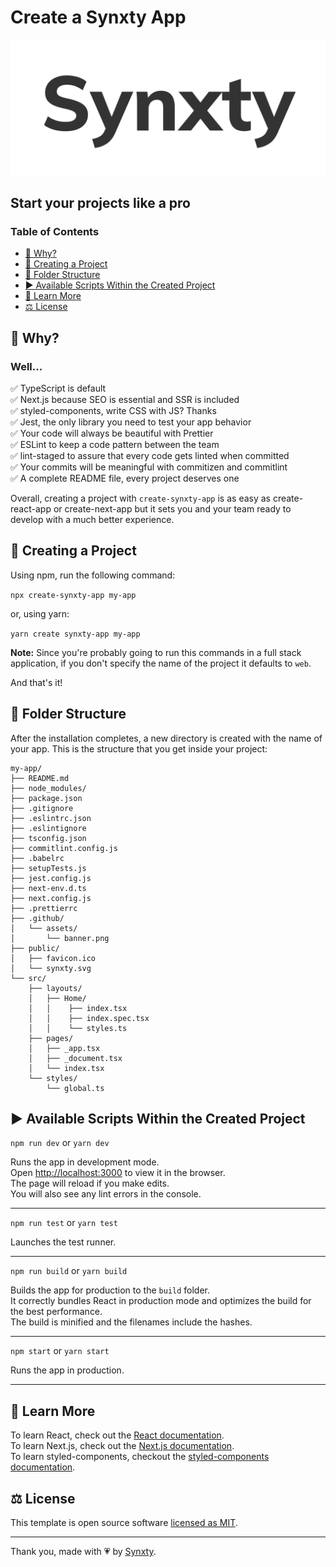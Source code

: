 <!-- omit in toc -->
# Create a Synxty App

<img src="https://raw.githubusercontent.com/synxty/cra-template-synxty/master/.github/assets/banner.png" />

<!-- omit in toc -->
## Start your projects like a pro

<!-- omit in toc -->
### Table of Contents

- [📃 Why?](#-why)
- [🎨 Creating a Project](#-creating-a-project)
- [📁 Folder Structure](#-folder-structure)
- [▶️ Available Scripts Within the Created Project](#️-available-scripts-within-the-created-project)
- [🧠 Learn More](#-learn-more)
- [⚖️ License](#️-license)

## 📃 Why?

<!-- omit in toc -->
### Well...
✅ TypeScript is default  
✅ Next.js because SEO is essential and SSR is included  
✅ styled-components, write CSS with JS? Thanks  
✅ Jest, the only library you need to test your app behavior  
✅ Your code will always be beautiful with Prettier  
✅ ESLint to keep a code pattern between the team  
✅ lint-staged to assure that every code gets linted when committed  
✅ Your commits will be meaningful with commitizen and commitlint  
✅ A complete README file, every project deserves one

Overall, creating a project with `create-synxty-app` is as easy as create-react-app or create-next-app but it sets you and your team ready to develop with a much better experience.

## 🎨 Creating a Project

Using npm, run the following command:

`npx create-synxty-app my-app`

or, using yarn:

`yarn create synxty-app my-app`

**Note:** Since you're probably going to run this commands in a full stack application, if you don't specify the name of the project it defaults to `web`.

And that's it!

## 📁 Folder Structure

After the installation completes, a new directory is created with the name of your app. This is the structure that you get inside your project:

```.
my-app/
├── README.md
├── node_modules/
├── package.json
├── .gitignore
├── .eslintrc.json
├── .eslintignore
├── tsconfig.json
├── commitlint.config.js
├── .babelrc
├── setupTests.js
├── jest.config.js
├── next-env.d.ts
├── next.config.js
├── .prettierrc
├── .github/
│   └── assets/
│       └── banner.png
├── public/
│   ├── favicon.ico
│   └── synxty.svg
└── src/
    ├── layouts/
    │   ├── Home/
    │   │    ├── index.tsx
    │   │    ├── index.spec.tsx
    │   │    └── styles.ts
    ├── pages/
    │   ├── _app.tsx
    │   ├── _document.tsx
    │   └── index.tsx
    └── styles/
        └── global.ts

```

## ▶️ Available Scripts Within the Created Project

`npm run dev` or `yarn dev`

Runs the app in development mode.  
Open [http://localhost:3000](http://localhost:3000) to view it in the browser.  
The page will reload if you make edits.  
You will also see any lint errors in the console.
___
`npm run test` or `yarn test`

Launches the test runner.  
___
`npm run build` or `yarn build`

Builds the app for production to the `build` folder.  
It correctly bundles React in production mode and optimizes the build for the best performance.  
The build is minified and the filenames include the hashes.
___
`npm start` or `yarn start`

Runs the app in production.
___

## 🧠 Learn More

To learn React, check out the [React documentation](https://reactjs.org/).  
To learn Next.js, check out the [Next.js documentation](https://nextjs.org/docs/getting-started).  
To learn styled-components, checkout the [styled-components documentation](https://styled-components.com/docs).

## ⚖️ License

This template is open source software [licensed as MIT](LICENSE).
___

Thank you, made with 💗 by [Synxty](https://github.com/synxty).
